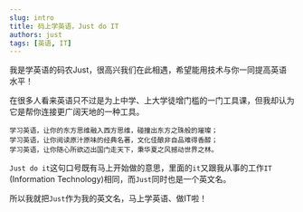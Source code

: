 ```yaml
---
slug: intro
title: 码上学英语，Just do IT
authors: just
tags: [英语, IT]
---
```


我是学英语的码农Just，很高兴我们在此相遇，希望能用技术与你一同提高英语水平！

在很多人看来英语只不过是为上中学、上大学徒增门槛的一门工具课，但我却认为它是帮你连接更广阔天地的一种工具。

```
学习英语，让你的东方思维融入西方思维，碰撞出东方之珠般的璀璨；
学习英语，让你阅读原汁原味的经典名著，文化佳酿非自品难得香醇；
学习英语，让你随心所欲迈出国门走天下，秉华夏之风撼动世界之林。
```

`Just do it`这句口号既有马上开始做的意思，里面的`it`又跟我从事的工作`IT` (Information Technology)相同，而`Just`同时也是一个英文名。

所以我就把`Just`作为我的英文名，马上学英语、做IT啦！

